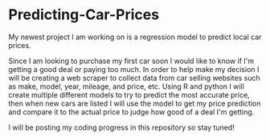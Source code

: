 # Predicting-Car-Prices

My newest project I am working on is a regression model to predict local car prices. 

Since I am looking to purchase my first car soon I would like to know if I'm getting a good deal or paying too much. In order to help make my decision I will be creating a web scraper to collect data from car selling websites such as make, model, year, mileage, and price, etc. Using R and python I will create multiple different models to try to predict the most accurate price, then when new cars are listed I will use the model to get my price prediction and compare it to the actual price to judge how good of a deal I'm getting.

I will be posting my coding progress in this repository so stay tuned!
